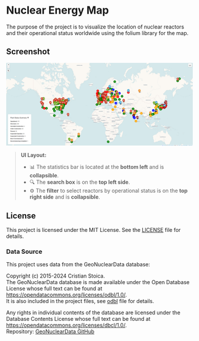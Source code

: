 # Nuclear Energy Map

The purpose of the project is to visualize the location of nuclear reactors and their operational status worldwide using the folium library for the map.

## Screenshot

<p align="center">
  <img src="resources/screenshot.png" alt="Nuclear Energy Map Screenshot" width="700" style="max-width: 100%;" />
</p>

> **UI Layout:**  
> - 📊 The statistics bar is located at the **bottom left** and is **collapsible**.
> - 🔍 The **search box** is on the **top left side**.  
> - ⚙️ The **filter** to select reactors by operational status is on the **top right side** and is **collapsible**.

## License

This project is licensed under the MIT License. See the [LICENSE](licenses/LICENSE) file for details.

### Data Source

This project uses data from the GeoNuclearData database:

Copyright (c) 2015-2024 Cristian Stoica.  
The GeoNuclearData database is made available under the Open Database License whose full text can be found at https://opendatacommons.org/licenses/odbl/1.0/.  
It is also included in the project files, see [odbl](/licenses/odbl-10.txt) file for details.

Any rights in individual contents of the database are licensed under the Database Contents License whose full text can be found at https://opendatacommons.org/licenses/dbcl/1.0/.  
Repository: [GeoNuclearData GitHub](https://github.com/cristianst85/GeoNuclearData)
